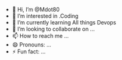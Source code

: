 - 👋 Hi, I’m @Mdot80
- 👀 I’m interested in .Coding
- 🌱 I’m currently learning All things Devops
- 💞️ I’m looking to collaborate on ...
- 📫 How to reach me ...
- 😄 Pronouns: ...
- ⚡ Fun fact: ...

<!---
Mdot80/Mdot80 is a ✨ special ✨ repository because its `README.md` (this file) appears on your GitHub profile.
You can click the Preview link to take a look at your changes.
--->
